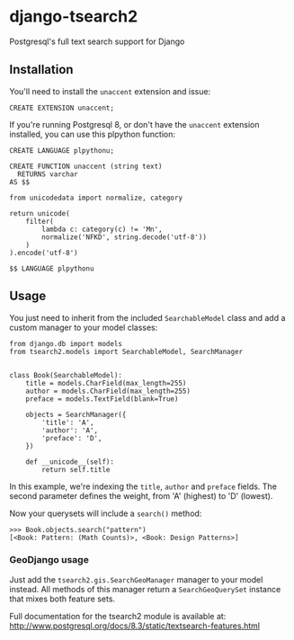 django-tsearch2
===============
Postgresql's full text search support for Django

Installation
------------

You'll need to install the `unaccent` extension and issue:

    CREATE EXTENSION unaccent;


If you're running Postgresql 8, or don't have the `unaccent` extension
installed, you can use this plpython function:

    CREATE LANGUAGE plpythonu;

    CREATE FUNCTION unaccent (string text)
      RETURNS varchar
    AS $$

    from unicodedata import normalize, category

    return unicode(
        filter(
            lambda c: category(c) != 'Mn',
            normalize('NFKD', string.decode('utf-8'))
        )
    ).encode('utf-8')

    $$ LANGUAGE plpythonu


Usage
-----

You just need to inherit from the included `SearchableModel` class and add
a custom manager to your model classes:

    from django.db import models
    from tsearch2.models import SearchableModel, SearchManager


    class Book(SearchableModel):
        title = models.CharField(max_length=255)
        author = models.CharField(max_length=255)
        preface = models.TextField(blank=True)

        objects = SearchManager({
            'title': 'A',
            'author': 'A',
            'preface': 'D',
        })

        def __unicode__(self):
            return self.title


In this example, we're indexing the `title`, `author` and `preface` fields. The
second parameter defines the weight, from 'A' (highest) to 'D' (lowest).

Now your querysets will include a `search()` method:

    >>> Book.objects.search("pattern")
    [<Book: Pattern: (Math Counts)>, <Book: Design Patterns>]


### GeoDjango usage

Just add the `tsearch2.gis.SearchGeoManager` manager to your model instead. All
methods of this manager return a `SearchGeoQuerySet` instance that mixes both
feature sets.


Full documentation for the tsearch2 module is available at:
http://www.postgresql.org/docs/8.3/static/textsearch-features.html
